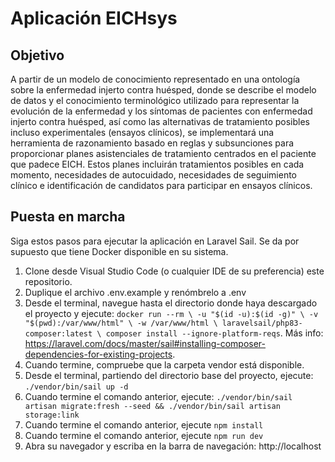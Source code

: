 # Aplicación EICHsys

## Objetivo

A partir de un modelo de conocimiento representado en una ontología sobre la enfermedad injerto contra huésped, donde se describe el modelo de datos y el conocimiento terminológico utilizado para representar la evolución de la enfermedad y los síntomas de pacientes con enfermedad injerto contra huésped, así como las alternativas de tratamiento posibles incluso experimentales (ensayos clínicos), se implementará una herramienta de razonamiento basado en reglas y subsunciones para proporcionar planes asistenciales de tratamiento centrados en el paciente que padece EICH. Estos planes incluirán tratamientos posibles en cada momento, necesidades de autocuidado, necesidades de seguimiento clínico e identificación de candidatos para participar en ensayos clínicos.

## Puesta en marcha
Siga estos pasos para ejecutar la aplicación en Laravel Sail. Se da por supuesto que tiene Docker disponible en su sistema.
1. Clone desde Visual Studio Code (o cualquier IDE de su preferencia) este repositorio.
2. Duplique el archivo .env.example y renómbrelo a .env
3. Desde el terminal, navegue hasta el directorio donde haya descargado el proyecto y ejecute: ``docker run --rm \
   -u "$(id -u):$(id -g)" \
   -v "$(pwd):/var/www/html" \
   -w /var/www/html \
   laravelsail/php83-composer:latest \
   composer install --ignore-platform-reqs``. Más info: https://laravel.com/docs/master/sail#installing-composer-dependencies-for-existing-projects.
4. Cuando termine, compruebe que la carpeta vendor está disponible.
5. Desde el terminal, partiendo del directorio base del proyecto, ejecute: ```./vendor/bin/sail up -d```
7. Cuando termine el comando anterior, ejecute: ``./vendor/bin/sail artisan migrate:fresh --seed && ./vendor/bin/sail artisan storage:link``
8. Cuando termine el comando anterior, ejecute ``npm install``
9. Cuando termine el comando anterior, ejecute ``npm run dev``
10. Abra su navegador y escriba en la barra de navegación: http://localhost
